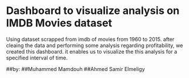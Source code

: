 # Dashboard to visualize analysis on IMDB Movies dataset
Using dataset scrapped from imdb of movies from 1960 to 2015.
after cleaing the data and performing some analysis regarding profitability, we created this dashboard.
it enables us to visualize the this analysis for a specified interval of time.

##by:
##Muhammed Mamdouh
##Ahmed Samir Elmeligy
